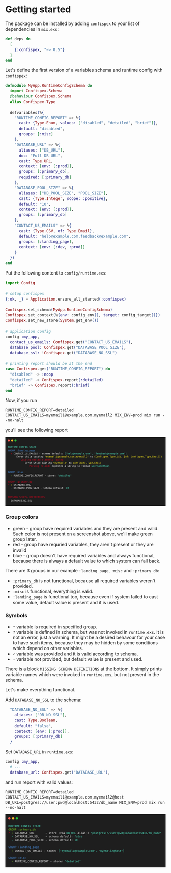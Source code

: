 # Getting started

The package can be installed by adding `confispex` to your list of dependencies in `mix.exs`:

```elixir
def deps do
  [
    {:confispex, "~> 0.5"}
  ]
end
```

Let's define the first version of a variables schema and runtime config with `confispex`:
```elixir
defmodule MyApp.RuntimeConfigSchema do
  import Confispex.Schema
  @behaviour Confispex.Schema
  alias Confispex.Type

  defvariables(%{
    "RUNTIME_CONFIG_REPORT" => %{
      cast: {Type.Enum, values: ["disabled", "detailed", "brief"]},
      default: "disabled",
      groups: [:misc]
    },
    "DATABASE_URL" => %{
      aliases: ["DB_URL"],
      doc: "Full DB URL",
      cast: Type.URL,
      context: [env: [:prod]],
      groups: [:primary_db],
      required: [:primary_db]
    },
    "DATABASE_POOL_SIZE" => %{
      aliases: ["DB_POOL_SIZE", "POOL_SIZE"],
      cast: {Type.Integer, scope: :positive},
      default: "10",
      context: [env: [:prod]],
      groups: [:primary_db]
    },
    "CONTACT_US_EMAILS" => %{
      cast: {Type.CSV, of: Type.Email},
      default: "help@example.com,feedback@example.com",
      groups: [:landing_page],
      context: [env: [:dev, :prod]]
    }
  })
end
```

Put the following content to `config/runtime.exs`:
```elixir
import Config

# setup confispex
{:ok, _} = Application.ensure_all_started(:confispex)

Confispex.set_schema(MyApp.RuntimeConfigSchema)
Confispex.set_context(%{env: config_env(), target: config_target()})
Confispex.set_new_store(System.get_env())

# application config
config :my_app,
  contact_us_emails: Confispex.get("CONTACT_US_EMAILS"),
  database_pool: Confispex.get("DATABASE_POOL_SIZE"),
  database_ssl: !Confispex.get("DATABASE_NO_SSL")

# printing report should be at the end
case Confispex.get("RUNTIME_CONFIG_REPORT") do
  "disabled" -> :noop
  "detailed" -> Confispex.report(:detailed)
  "brief" -> Confispex.report(:brief)
end
```

Now, if you run
```
RUNTIME_CONFIG_REPORT=detailed CONTACT_US_EMAILS=myemail1@example.com,myemail2 MIX_ENV=prod mix run --no-halt
```
you'll see the following report

![state 1](images/state1.png)

### Group colors
* green - group have required variables and they are present and valid. Such color is not present on a screenshot above, we'll make green group later.
* red - group have requried variables, they aren't present or they are invalid
* blue - group doesn't have required variables and always functional, because there is always a default value to which system can fall back.

There are 3 groups in our example `:landing_page`, `:misc` and `:primary_db`:
* `:primary_db` is not functional, because all required variables weren't provided.
* `:misc` is functional, everything is valid.
* `:landing_page` is functional too, because even if system failed to cast some value, default value is present and it is used.

### Symbols
* `*` variable is required in specified group. 
* `?` variable is defined in schema, but was not invoked in `runtime.exs`. It is not an error,
just a warning. It might be a desired behavour for your case to have such items, because they may be hidden by some conditions
which depend on other variables.
* `✓` variable was provided and it is valid according to schema.
* `-` variable not provided, but default value is present and used.


There is a block `MISSING SCHEMA DEFINITIONS` at the bottom.
It simply prints variable names which were invoked in `runtime.exs`, but not present in the schema.

Let's make everything functional.

Add `DATABASE_NO_SSL` to the schema:
```elixir
  "DATABASE_NO_SSL" => %{
    aliases: ["DB_NO_SSL"],
    cast: Type.Boolean,
    default: "false",
    context: [env: [:prod]],
    groups: [:primary_db]
  }
```
Set `DATABASE_URL` in `runtime.exs`:
```elixir
config :my_app,
  # ...
  database_url: Confispex.get("DATABASE_URL"),
```
and run report with valid values:

```
RUNTIME_CONFIG_REPORT=detailed CONTACT_US_EMAILS=myemail1@example.com,myemail2@host DB_URL=postgres://user:pwd@localhost:5432/db_name MIX_ENV=prod mix run --no-halt
```
![state 2](images/state2.png)
